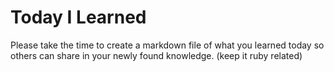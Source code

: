 # Today I Learned

Please take the time to create a markdown file of what you learned today so others can share in your newly found knowledge. (keep it ruby related)

